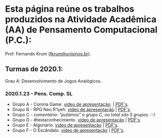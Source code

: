 # Esta página reúne os trabalhos produzidos na Atividade Acadêmica (AA) de Pensamento Computacional (P.C.):
Prof. Fernando Krum (fkrum@unisinos.br).


## Turmas de 2020.1:
Grau A: Desenvolvimento de Jogos Analógicos.

### 2020.1.23 - Pens. Comp. SL
* Grupo A - Corona Game. [vídeo de apresentação](https://youtu.be/wLLTBRqdm8Q). | [PDF's](https://github.com/ferkrum/pensComp/tree/master/2020.1.23/Grau%20A/Grupo%20A).
* Grupo B - RPG Neo R’lyeh. [vídeo de apresentação](https://youtu.be/CT1TaBh47y4) | [PDF's](https://github.com/ferkrum/pensComp/tree/master/2020.1.23/Grau%20A/Grupo%20B).
* Grupo C - _comentário: "pulamos" o grupo C, no total são 5 grupos. :-)_
* Grupo D - #testaconhecimento. [vídeo de apresentação](https://youtu.be/22J26KAQVK4) | [PDF's](https://github.com/ferkrum/pensComp/tree/master/2020.1.23/Grau%20A/Grupo%20D).
* Grupo E - Algonário. [vídeo de apresentação](https://www.youtube.com/watch?v=e4DKGwkhPAg&feature=youtu.be) | [PDF's](https://github.com/ferkrum/pensComp/tree/master/2020.1.23/Grau%20A/Grupo%20E).
* Grupo F - O Escândalo. [vídeo de apresentação](https://youtu.be/W_hrYjmY8bM) | [PDF's](https://github.com/ferkrum/pensComp/tree/master/2020.1.23/Grau%20A/Grupo%20F).

<!--
### 2020.1.33 - Pens. Comp. POA
 * Grupo A - Jogo da Memória Covid-19. [vídeo de apresentação](https://youtu.be/Y3Ebal1-DxE). | [PDF's](https://github.com/ferkrum/pensComp/tree/master/2020.1.33/Grau%20A/Grupo%20A).
* Grupo B - 
* Grupo C - Cook for me. [vídeo de apresentação](https://youtu.be/COtl0kDkJr8). | [PDF's](https://github.com/ferkrum/pensComp/tree/master/2020.1.33/Grau%20A/Grupo%20C).
* Grupo D - Jogo de memória sobre o Corona Vírus para Crianças. [vídeo de apresentação](https://youtu.be/eL0dC-fp8DU). | [PDF's](https://github.com/ferkrum/pensComp/tree/master/2020.1.33/Grau%20A/Grupo%20D).
* Grupo E - World Cup for Dummies. [vídeo de apresentação](https://youtu.be/g9z6GDz3l7I). | [PDF's](https://github.com/ferkrum/pensComp/tree/master/2020.1.33/Grau%20A/Grupo%20E).
* Grupo F - PandeGame. [vídeo de apresentação](https://youtu.be/36VyoWxAdDk). | [PDF's](https://github.com/ferkrum/pensComp/tree/master/2020.1.33/Grau%20A/Grupo%20F).
* Grupo G - Corona Battle. [vídeo de apresentação](https://youtu.be/C4AW7aA8HPY). | [PDF's](https://github.com/ferkrum/pensComp/tree/master/2020.1.33/Grau%20A/Grupo%20G).
* Grupo H - 
* Grupo I - Maravilha. [vídeo de apresentação](https://youtu.be/m8KXRqI_Yzo). | [PDF's](https://github.com/ferkrum/pensComp/tree/master/2020.1.33/Grau%20A/Grupo%20I).
* Grupo J - War Plage. [vídeo de apresentação](https://youtu.be/MlY53WAe07s). | [PDF's](https://github.com/ferkrum/pensComp/tree/master/2020.1.33/Grau%20A/Grupo%20J).

<!-- 
### 2020.1.52 - Pens. Comp. POA
* Grupo A - Coroninha. [vídeo de apresentação](https://youtu.be/--hYkFFmVP4) | [PDF's](https://github.com/ferkrum/pensComp/tree/master/2020.1.52/grau%20A/grupo%20A). 
* Grupo B - Dados e Desafios. [vídeo de apresentação](https://youtu.be/tHRIFUkQWC4) | [PDF's](https://github.com/ferkrum/pensComp/tree/master/2020.1.52/grau%20A/grupo%20B).  
* Grupo C - Traçando Melhores Caminhos. [vídeo de apresentação](https://youtu.be/p7z_RmIIOxs) | [PDF's](https://github.com/ferkrum/pensComp/tree/master/2020.1.52/grau%20A/grupo%20C).  
* Grupo D - O caminho da quarentena. [vídeo de apresentação](https://youtu.be/DVMGkXpK5aI) | [PDF's](https://github.com/ferkrum/pensComp/tree/master/2020.1.52/grau%20A/grupo%20D).  
* Grupo E - PandeVid Medieval. [vídeo de apresentação-*1](https://youtu.be/dzjTIBk_UWg) | [PDF's](https://github.com/ferkrum/pensComp/tree/master/2020.1.52/grau%20A/grupo%20E).  

*1 será alterado

-->
